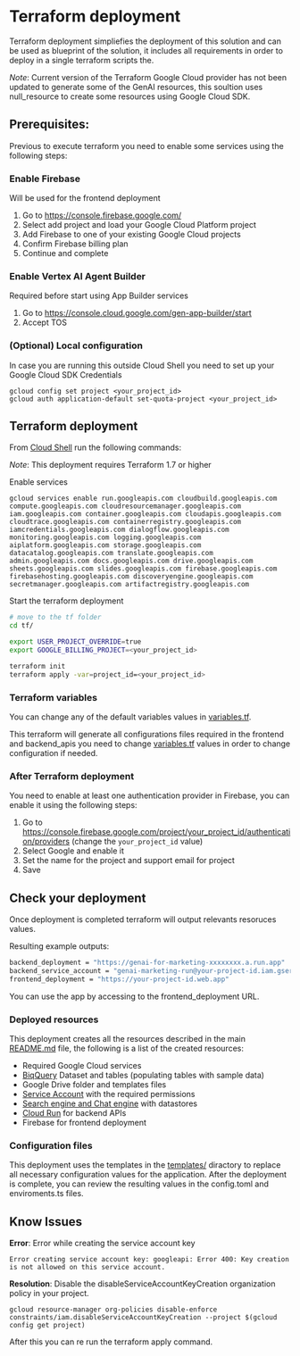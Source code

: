 # Terraform deployment
Terraform deployment simpliefies the deployment of this solution and can be used as blueprint of the solution, it includes all requirements in order to deploy in a single terraform scripts the.

*Note*: Current version of the Terraform Google Cloud provider has not been updated to generate some of the GenAI resources, this soultion uses null_resource to create some resources using Google Cloud SDK.

## Prerequisites:

Previous to execute terraform you need to enable some services using the following steps:

### Enable Firebase
Will be used for the frontend deployment

1. Go to https://console.firebase.google.com/
2. Select add project and load your Google Cloud Platform project
3. Add Firebase to one of your existing Google Cloud projects
4. Confirm Firebase billing plan
5. Continue and complete

### Enable Vertex AI Agent Builder
Required before start using App Builder services
1. Go to https://console.cloud.google.com/gen-app-builder/start
2. Accept TOS

### (Optional) Local configuration
In case you are running this outside Cloud Shell you need to set up your Google Cloud SDK Credentials

```shell
gcloud config set project <your_project_id>
gcloud auth application-default set-quota-project <your_project_id>
```

## Terraform deployment

From [Cloud Shell](https://cloud.google.com/shell/docs/using-cloud-shell) run the following commands:

*Note*: This deployment requires Terraform 1.7 or higher

Enable services
```
gcloud services enable run.googleapis.com cloudbuild.googleapis.com compute.googleapis.com cloudresourcemanager.googleapis.com iam.googleapis.com container.googleapis.com cloudapis.googleapis.com cloudtrace.googleapis.com containerregistry.googleapis.com iamcredentials.googleapis.com dialogflow.googleapis.com monitoring.googleapis.com logging.googleapis.com aiplatform.googleapis.com storage.googleapis.com datacatalog.googleapis.com translate.googleapis.com admin.googleapis.com docs.googleapis.com drive.googleapis.com sheets.googleapis.com slides.googleapis.com firebase.googleapis.com firebasehosting.googleapis.com discoveryengine.googleapis.com secretmanager.googleapis.com artifactregistry.googleapis.com
```
Start the terraform deployment
```sh
# move to the tf folder
cd tf/

export USER_PROJECT_OVERRIDE=true
export GOOGLE_BILLING_PROJECT=<your_project_id>

terraform init
terraform apply -var=project_id=<your_project_id>
```

### Terraform variables
You can change any of the default variables values in [variables.tf](variables.tf).

This terraform will generate all configurations files required in the frontend and backend_apis you need to change [variables.tf](variables.tf) values in order to change configuration if needed.

### After Terraform deployment
You need to enable at least one authentication provider in Firebase, you can enable it using the following steps:
1. Go to https://console.firebase.google.com/project/your_project_id/authentication/providers (change the `your_project_id` value)
2. Select Google and enable it
3. Set the name for the project and support email for project
4. Save

## Check your deployment
Once deployment is completed terraform will output relevants resoruces values.

Resulting example outputs:
```sh
backend_deployment = "https://genai-for-marketing-xxxxxxxx.a.run.app"
backend_service_account = "genai-marketing-run@your-project-id.iam.gserviceaccount.com"
frontend_deployment = "https://your-project-id.web.app"
```
You can use the app by accessing to the frontend_deployment URL.

### Deployed resources
This deployment creates all the resources described in the main [README.md](../README.md) file, the following is a list of the created resources:
- Required Google Cloud services
- [BiqQuery](https://console.cloud.google.com/bigquery) Dataset and tables (populating tables with sample data)
- Google Drive folder and templates files
- [Service Account](https://console.cloud.google.com/iam-admin) with the required permissions
- [Search engine and Chat engine](https://console.cloud.google.com/gen-app-builder) with datastores
- [Cloud Run](https://console.cloud.google.com/run) for backend APIs
- Firebase for frontend deployment

### Configuration files
This deployment uses the templates in the [templates/](templates/) diractory to replace all necessary configuration values for the application. After the deployment is complete, you can review the resulting values in the config.toml and enviroments.ts files.

## Know Issues


**Error**: Error while creating the service account key
```
Error creating service account key: googleapi: Error 400: Key creation is not allowed on this service account. 
```

**Resolution**: Disable the disableServiceAccountKeyCreation organization policy in your project.
```
gcloud resource-manager org-policies disable-enforce constraints/iam.disableServiceAccountKeyCreation --project $(gcloud config get project)
```

After this you can re run the terraform apply command.
